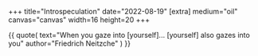 +++
title="Introspeculation"
date="2022-08-19"
[extra]
medium="oil"
canvas="canvas"
width=16
height=20
+++

{{ quote(
  text="When you gaze into [yourself]...  [yourself] also gazes into you"
  author="Friedrich Neitzche"
) }}